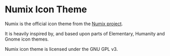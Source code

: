 Numix Icon Theme
================

Numix is the official icon theme from the [Numix project](http://numixproject.org).

It is heavily inspired by, and based upon parts of Elementary, Humanity and Gnome icon themes.

Numix icon theme is licensed under the GNU GPL v3.
